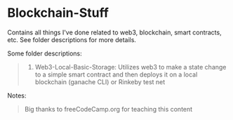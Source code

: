 # Blockchain-Stuff
Contains all things I've done related to web3, blockchain, smart contracts, etc. See folder descriptions for more details. 

Some folder descriptions: 
 >  1. Web3-Local-Basic-Storage: Utilizes web3 to make a state change to a simple smart contract and then deploys it on a local blockchain (ganache CLI) or Rinkeby test net


Notes:
> Big thanks to freeCodeCamp.org for teaching this content 
     

  
